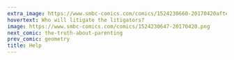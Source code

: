 ```yaml
---
extra_image: https://www.smbc-comics.com/comics/1524230660-20170420after.png
hovertext: Who will litigate the litigators?
image: https://www.smbc-comics.com/comics/1524230647-20170420.png
next_comic: the-truth-about-parenting
prev_comic: geometry
title: Help
---
```


